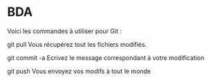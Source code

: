 BDA
===

Voici les commandes à utiliser pour Git :

git pull Vous récupérez tout les fichiers modifiés.

git commit -a Ecrivez le message correspondant à votre modification

git push Vous envoyez vos modifs à tout le monde